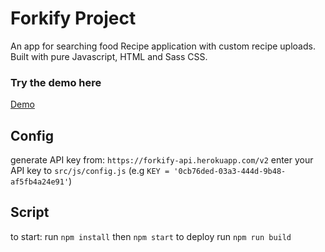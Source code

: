 # Forkify Project

An app for searching food Recipe application with custom recipe uploads. Built with pure Javascript, HTML and Sass CSS.

### Try the demo here

[Demo](https://relaxed-melba-67f9c8.netlify.app)

## Config

generate API key from: `https://forkify-api.herokuapp.com/v2`
enter your API key to `src/js/config.js` (e.g `KEY = '0cb76ded-03a3-444d-9b48-af5fb4a24e91'`)

## Script

to start: run `npm install` then `npm start`
to deploy run `npm run build`
